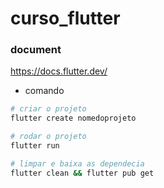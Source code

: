 # curso_flutter

### document
https://docs.flutter.dev/

- comando

```bash
# criar o projeto
flutter create nomedoprojeto
```
```bash
# rodar o projeto
flutter run
```
```bash
# limpar e baixa as dependecia
flutter clean && flutter pub get
```